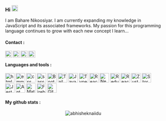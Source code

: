 ### Hi <img src="https://user-images.githubusercontent.com/74038190/216120986-f2752ca9-fe82-4aa3-befe-0a58db010d85.png" height="20px" width="20px" alt="happy-face">

I am Bahare Nikoosiyar. I am currently expanding my knowledge in JavaScript and its associated frameworks. My passion for this programming language continues to grow with each new concept I learn...

<h4>Contact :</h4>

<a href="mailto:bahare.nikoosiyar@gmail.com">
  <img align="left" alt="Bahare Nikoosiyar's Email" width="22px" src="https://user-images.githubusercontent.com/71316063/234708953-e7832e9b-91cd-49c5-9516-179194611dbd.svg" />
</a>
<a href="https://www.linkedin.com/in/bahare-nikoosiyar/">
  <img align="left" alt="Bahare Nikoosiyar's LinkedIN" width="22px" src="https://user-images.githubusercontent.com/71316063/234707906-333fb383-e5cc-4cd9-82b9-4c39bcf85858.svg" />
</a>

<a href="https://t.me/bahareni1">
  <img align="left" alt="Bahare Nikoosiyar's Telegram" width="22px" src="https://user-images.githubusercontent.com/71316063/234709288-0595e392-489e-4996-be8b-90e5a5e2d999.svg" />
</a>

<a href="https://instagram.com/bahareni1">
  <img align="left" alt="Bahare Nikoosiyar's instagram" width="22px" src="https://user-images.githubusercontent.com/71316063/234709292-4c42ba69-8d13-4337-b0a3-43887bdde014.svg" />
</a>

<br/>

<h4>Languages and tools :</h4>  
<div>
<img height="30" title="Html" alt="html" src="https://user-images.githubusercontent.com/71316063/234701847-8ce9b8fc-cd0f-4fce-b117-35d8a82f36d7.svg">
<img height="30" title="Emmet" alt="emmet" src="https://user-images.githubusercontent.com/71316063/234702498-609a95de-a022-4a8c-a362-a1c89af58ecc.svg">
<img height="30" title="Css" alt="css" src="https://user-images.githubusercontent.com/71316063/234702404-e0fccd9b-d08c-413c-a217-cfc3419b22ce.svg">
<img height="30" title="Sass" alt="sass" src="https://user-images.githubusercontent.com/71316063/234703551-cfdd656d-a6a1-4601-8620-a6817a3f76e1.svg">
<img height="30" title="Bootstrap" src="https://user-images.githubusercontent.com/71316063/234702673-ac334b20-0ef4-4cb4-96ee-ba4534877881.svg">
<img height="30" title="TailwindCSS" src="https://user-images.githubusercontent.com/71316063/234702694-969646b7-1ab8-4370-9f82-4ff344c47327.svg">
<img height="30" title="Javascript" src="https://user-images.githubusercontent.com/71316063/234703390-ac7a6ba2-d630-4d69-88d8-e41a661a0c00.svg">
<img height="30" title="Typescript" src="https://user-images.githubusercontent.com/71316063/234702730-c4868781-600c-488d-95c8-989ba9f6f971.svg">
<img height="30" title="React.js" src="https://user-images.githubusercontent.com/71316063/234702761-c702fa5f-a57f-4e5a-a76c-3e1eea1166a9.svg">
<img height="30" title="Next.js" src="https://user-images.githubusercontent.com/71316063/234712047-c0635925-51ca-4683-b331-49bd78c5a61a.svg">
<img height="30" title="Redux" src="https://user-images.githubusercontent.com/71316063/234703574-c41b056c-c59b-4b8a-a9c2-b6a5fa800d56.svg">
<img height="30" src="https://github.com/bn-2002/Rick-and-Morty/assets/71316063/536b29bf-ca9c-4822-996b-5bad18baf408" alt="React Query" title="React Query"/>
<img height="30" src="https://github.com/bn-2002/Rick-and-Morty/assets/71316063/68911720-64a6-4ae6-8798-2224ee9c404c" alt="Zustand" title="Zustand"/>
<img height="30" src="https://github.com/bn-2002/Calendar/assets/71316063/a1c471c7-8fca-4422-a300-29632b365133" alt="Storybook" title="Storybook"/>
<img height="30" src="https://user-images.githubusercontent.com/25181517/187955005-f4ca6f1a-e727-497b-b81b-93fb9726268e.png" alt="Jest" title="Jest"/>
<img height="30" title="Ant design" src="https://user-images.githubusercontent.com/71316063/234716205-710d8787-2c89-4cad-8b21-49908ff94dc0.svg">
<img height="30"  title="Material UI" src="https://user-images.githubusercontent.com/71316063/234716203-65ceb2aa-6003-45c2-babe-81d4f99e5901.svg">
<img height="30" title="Firebase" src="https://user-images.githubusercontent.com/71316063/234703501-2e755796-bd16-4879-9d56-26fd8704a946.svg">
<img height="30" title="Git" src="https://user-images.githubusercontent.com/71316063/234711940-7adbc744-51d9-45eb-a6e2-b8abdf0eeff3.svg">
</div>
<h4>My github stats :</h4> 

<p align="center"> <img src="https://github-readme-stats.vercel.app/api?username=bn-2002&show_icons=true&theme=gotham" alt="abhisheknaiidu" />

 
